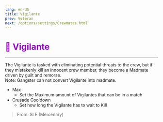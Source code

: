 ```yaml
---
lang: en-US
title: Vigilante
prev: Veteran
next: /options/settings/Crewmates.html
---
```


# <font color="#9304c1">🤺 <b>Vigilante</b></font> <Badge text="Killing" type="tip" vertical="middle"/>

***

The Vigilante is tasked with eliminating potential threats to the crew, but if they mistakenly kill an innocent crew member, they become a Madmate driven by guilt and remorse.<br>
Note: Gangster can not convert Vigilante into madmate.

- Max
  - Set the Maximum amount of Vigilantes that can be in a match
- Crusade Cooldown
  - Set how long the Vigilante has to wait to Kill

> From: SLE (Mercenary)
